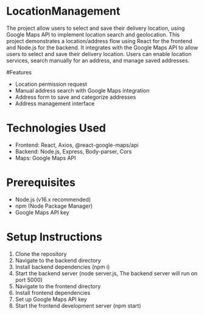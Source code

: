 # LocationManagement
The project allow users to select and save their delivery location, using Google Maps API to implement location search and geolocation. This project demonstrates a location/address flow using React for the frontend and Node.js for the backend. It integrates with the Google Maps API to allow users to select and save their delivery location. Users can enable location services, search manually for an address, and manage saved addresses.


#Features
- Location permission request
- Manual address search with Google Maps integration
- Address form to save and categorize addresses
- Address management interface

# Technologies Used
- Frontend: React, Axios, @react-google-maps/api
- Backend: Node.js, Express, Body-parser, Cors
- Maps: Google Maps API

# Prerequisites
- Node.js (v16.x recommended)
- npm (Node Package Manager)
- Google Maps API key

# Setup Instructions #

1. Clone the repository
2. Navigate to the backend directory
3. Install backend dependencies (npm i)
4. Start the backend server (node server.js,  The backend server will run on port 5000)
5. Navigate to the frontend directory
6. Install frontend dependencies
7. Set up Google Maps API key
8. Start the frontend development server (npm start)

